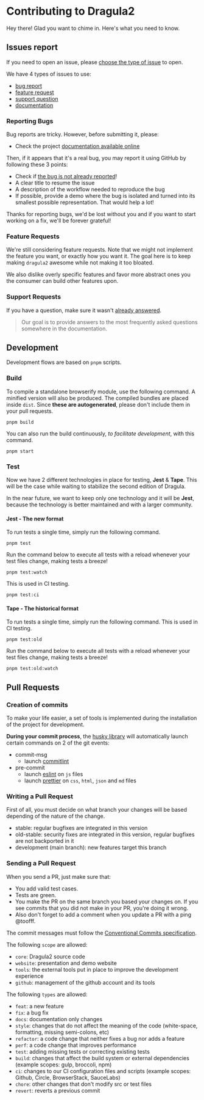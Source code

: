 # Contributing to Dragula2

Hey there! Glad you want to chime in. Here's what you need to know.

## Issues report

If you need to open an issue, please [choose the type of issue][link_issue_create] to open.

We have 4 types of issues to use:
- [bug report][link_issue_create_bug]
- [feature request][link_issue_create_feature_request]
- [support question][link_issue_create_support_question]
- [documentation][link_issue_create_documentation]

### Reporting Bugs

Bug reports are tricky. However, before submitting it, please:

- Check the project [documentation available online][link_documentation_website]

Then, if it appears that it's a real bug, you may report it using GitHub by following these 3 points:

- Check if [the bug is not already reported][link_issue]!
- A clear title to resume the issue
- A description of the workflow needed to reproduce the bug
- If possible, provide a demo where the bug is isolated and turned into its smallest possible representation. That
    would help a lot!

Thanks for reporting bugs, we'd be lost without you and if you want to start working on a fix, we'll be forever
grateful!

### Feature Requests

We're still considering feature requests. Note that we might not implement the feature you want, or exactly how you want
it. The goal here is to keep making `dragula2` awesome while not making it too bloated.

We also dislike overly specific features and favor more abstract ones you the consumer can build other features upon.

### Support Requests

If you have a question, make sure it wasn't [already answered][link_issue_question_label].

> Our goal is to provide answers to the most frequently asked questions somewhere in the documentation.

## Development

Development flows are based on `pnpm` scripts.

### Build

To compile a standalone browserify module, use the following command. A minified version will also be produced. The
compiled bundles are placed inside `dist`. Since **these are autogenerated**, please don't include them in your pull
requests.

```shell
pnpm build
```

You can also run the build continuously, _to facilitate development_, with this command.

```shell
pnpm start
```

### Test

Now we have 2 different technologies in place for testing, **Jest** & **Tape**.
This will be the case while waiting to stabilize the second edition of Dragula.

In the near future, we want to keep only one technology and it will be **Jest**, because the technology is better
maintained and with a larger community.

#### Jest - The new format

To run tests a single time, simply run the following command.

```shell
pnpm test
```

Run the command below to execute all tests with a reload whenever your test files change, making tests a breeze!

```shell
pnpm test:watch
```

This is used in CI testing.

```shell
pnpm test:ci
```

#### Tape - The historical format

To run tests a single time, simply run the following command. This is used in CI testing.

```shell
pnpm test:old
```

Run the command below to execute all tests with a reload whenever your test files change, making tests a breeze!

```shell
pnpm test:old:watch
```

## Pull Requests

### Creation of commits

To make your life easier, a set of tools is implemented during the installation of the project for development.

**During your commit process**, the [husky library][link_husky_project] will automatically launch certain commands on 2
of the git events:

- commit-msg
  - launch [commitlint][link_commitlint_project]
- pre-commit
  - launch [eslint][link_eslint_project] on `js` files
  - launch [prettier][link_prettier_project] on `css`, `html`, `json` and `md` files

### Writing a Pull Request

First of all, you must decide on what branch your changes will be based depending of the nature of the change.

- stable: regular bugfixes are integrated in this version
- old-stable: security fixes are integrated in this version, regular bugfixes are not backported in it
- development (main branch): new features target this branch

### Sending a Pull Request

When you send a PR, just make sure that:

- You add valid test cases.
- Tests are green.
- You make the PR on the same branch you based your changes on. If you see commits that you did not make in your PR,
    you're doing it wrong.
- Also don't forget to add a comment when you update a PR with a ping @toofff.

The commit messages must follow the [Conventional Commits specification](https://www.conventionalcommits.org/).

The following `scope` are allowed:
- `core`: Dragula2 source code
- `website`: presentation and demo website
- `tools`: the external tools put in place to improve the development experience
- `github`: management of the github account and its tools

The following `types` are allowed:
- `feat`: a new feature
- `fix`: a bug fix
- `docs`: documentation only changes
- `style`: changes that do not affect the meaning of the code (white-space, formatting, missing semi-colons, etc)
- `refactor`: a code change that neither fixes a bug nor adds a feature
- `perf`: a code change that improves performance
- `test`: adding missing tests or correcting existing tests
- `build`: changes that affect the build system or external dependencies (example scopes: gulp, broccoli, npm)
- `ci`: changes to our CI configuration files and scripts (example scopes: Github, Circle, BrowserStack, SauceLabs)
- `chore`: other changes that don't modify src or test files
- `revert`: reverts a previous commit

[link_documentation_website]: https://toofff.github.io/dragula2
[link_commitlint_project]: https://commitlint.js.org/#/
[link_husky_project]: https://typicode.github.io/husky/#/
[link_eslint_project]: https://eslint.org/
[link_prettier_project]: https://prettier.io/
[link_issue]: https://github.com/toofff/dragula2/issues
[link_issue_create]: https://github.com/toofff/dragula2/issues/new/choose
[link_issue_create_bug]: https://github.com/toofff/dragula2/issues/new?assignees=&labels=bug%2CStatus%3A+Needs+review&template=01_bug_report.yaml
[link_issue_create_feature_request]: https://github.com/toofff/dragula2/issues/new?assignees=&labels=enhancement%2CStatus%3A+Needs+review&template=02_feature_request.yaml
[link_issue_create_support_question]: https://github.com/toofff/dragula2/issues/new?assignees=&labels=question%2CStatus%3A+Needs+review&template=03_support_question.yaml
[link_issue_create_documentation]: https://github.com/toofff/dragula2/issues/new?assignees=&labels=documentation%2CStatus%3A+Needs+review&template=04_documentation.yaml
[link_issue_question_label]: https://github.com/toofff/dragula2/issues?q=label%3Aquestion
